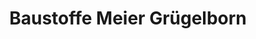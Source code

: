 ---
title: "Baustoffe Meier Grügelborn"
url: /freisen/baustoffe-meier-gruegelborn/
shop: Baustoffe
---